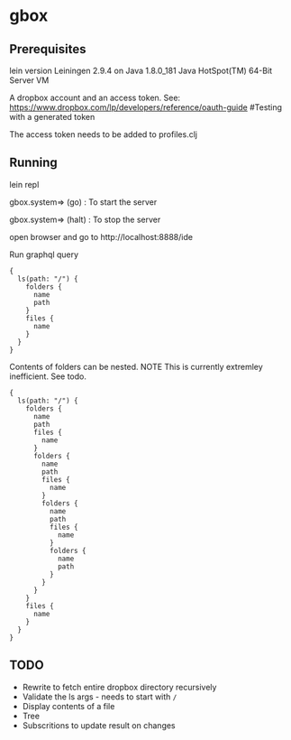 # gbox


## Prerequisites

lein version
Leiningen 2.9.4 on Java 1.8.0_181 Java HotSpot(TM) 64-Bit Server VM

A dropbox account and an access token.
See: https://www.dropbox.com/lp/developers/reference/oauth-guide #Testing with a generated token

The access token needs to be added to profiles.clj

## Running
 
lein repl

gbox.system=> (go)   : To start the server 

gbox.system=> (halt) : To stop the server 

open browser and go to http://localhost:8888/ide

Run graphql query
```
{
  ls(path: "/") {
    folders {
      name
      path
    }
    files {
      name
    }
  }
}
```

Contents of folders can be nested. NOTE This is currently extremley inefficient. See todo.


```
{
  ls(path: "/") {
    folders {
      name
      path
      files {
        name
      }
      folders {
        name
        path
        files {
          name
        }
        folders {
          name
          path
          files {
            name
          }
          folders {
            name
            path
          }
        }
      }
    }
    files {
      name
    }
  }
}
```

## TODO
- Rewrite to fetch entire dropbox directory recursively
- Validate the ls args - needs to start with `/`
- Display contents of a file
- Tree
- Subscritions to update result on changes

